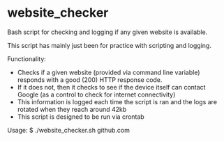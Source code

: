 # website_checker
Bash script for checking and logging if any given website is available.

This script has mainly just been for practice with scripting and logging.

Functionality:
- Checks if a given website (provided via command line variable) responds with a good (200) HTTP response code.
- If it does not, then it checks to see if the device itself can contact Google (as a control to check for internet connectivity)
- This information is logged each time the script is ran and the logs are rotated when they reach around 42kb
- This script is designed to be run via crontab

Usage:
$ ./website_checker.sh github.com
